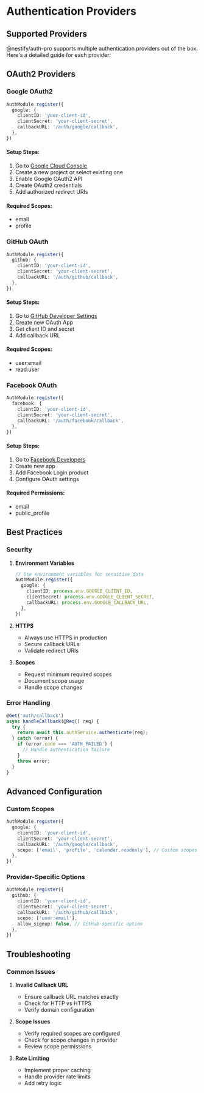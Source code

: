 # Authentication Providers

## Supported Providers

@nestify/auth-pro supports multiple authentication providers out of the box. Here's a detailed guide for each provider:

## OAuth2 Providers

### Google OAuth2

```typescript
AuthModule.register({
  google: {
    clientID: 'your-client-id',
    clientSecret: 'your-client-secret',
    callbackURL: '/auth/google/callback',
  },
})
```

#### Setup Steps:
1. Go to [Google Cloud Console](https://console.cloud.google.com)
2. Create a new project or select existing one
3. Enable Google OAuth2 API
4. Create OAuth2 credentials
5. Add authorized redirect URIs

#### Required Scopes:
- email
- profile

### GitHub OAuth

```typescript
AuthModule.register({
  github: {
    clientID: 'your-client-id',
    clientSecret: 'your-client-secret',
    callbackURL: '/auth/github/callback',
  },
})
```

#### Setup Steps:
1. Go to [GitHub Developer Settings](https://github.com/settings/developers)
2. Create new OAuth App
3. Get client ID and secret
4. Add callback URL

#### Required Scopes:
- user:email
- read:user

### Facebook OAuth

```typescript
AuthModule.register({
  facebook: {
    clientID: 'your-client-id',
    clientSecret: 'your-client-secret',
    callbackURL: '/auth/facebook/callback',
  },
})
```

#### Setup Steps:
1. Go to [Facebook Developers](https://developers.facebook.com)
2. Create new app
3. Add Facebook Login product
4. Configure OAuth settings

#### Required Permissions:
- email
- public_profile

## Best Practices

### Security

1. **Environment Variables**
   ```typescript
   // Use environment variables for sensitive data
   AuthModule.register({
     google: {
       clientID: process.env.GOOGLE_CLIENT_ID,
       clientSecret: process.env.GOOGLE_CLIENT_SECRET,
       callbackURL: process.env.GOOGLE_CALLBACK_URL,
     },
   })
   ```

2. **HTTPS**
   - Always use HTTPS in production
   - Secure callback URLs
   - Validate redirect URIs

3. **Scopes**
   - Request minimum required scopes
   - Document scope usage
   - Handle scope changes

### Error Handling

```typescript
@Get('auth/callback')
async handleCallback(@Req() req) {
  try {
    return await this.authService.authenticate(req);
  } catch (error) {
    if (error.code === 'AUTH_FAILED') {
      // Handle authentication failure
    }
    throw error;
  }
}
```

## Advanced Configuration

### Custom Scopes

```typescript
AuthModule.register({
  google: {
    clientID: 'your-client-id',
    clientSecret: 'your-client-secret',
    callbackURL: '/auth/google/callback',
    scope: ['email', 'profile', 'calendar.readonly'], // Custom scopes
  },
})
```

### Provider-Specific Options

```typescript
AuthModule.register({
  github: {
    clientID: 'your-client-id',
    clientSecret: 'your-client-secret',
    callbackURL: '/auth/github/callback',
    scope: ['user:email'],
    allow_signup: false, // GitHub-specific option
  },
})
```

## Troubleshooting

### Common Issues

1. **Invalid Callback URL**
   - Ensure callback URL matches exactly
   - Check for HTTP vs HTTPS
   - Verify domain configuration

2. **Scope Issues**
   - Verify required scopes are configured
   - Check for scope changes in provider
   - Review scope permissions

3. **Rate Limiting**
   - Implement proper caching
   - Handle provider rate limits
   - Add retry logic
